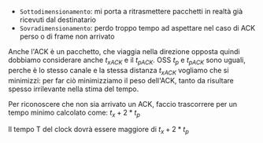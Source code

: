 - `Sottodimensionamento`: mi porta a ritrasmettere pacchetti in realtà già ricevuti dal destinatario
- `Sovradimensionamento`: perdo troppo tempo ad aspettare nel caso di ACK perso o di frame non arrivato 

Anche l'ACK è un pacchetto, che viaggia nella direzione opposta quindi dobbiamo considerare anche $t_{xACK}$ e il $t_{pACK}$.
OSS $t_p$ e $t_{pACK}$ sono uguali, perche è lo stesso canale e la stessa distanza 
$t_{xACK}$ vogliamo che si minimizzi: per far ciò minimizziamo il peso dell'ACK, tanto da risultare spesso irrilevante nella stima del tempo.

Per riconoscere che non sia arrivato un ACK, faccio trascorrere per un tempo minimo calcolato come: $t_x + 2*t_p$

Il tempo T del clock dovrà essere maggiore di $t_x + 2* t_p$